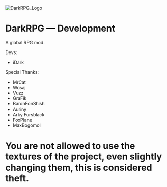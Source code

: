 ![DarkRPG_Logo](https://user-images.githubusercontent.com/69202490/197348194-55532d7c-35fb-4ab8-ba18-a11dacb22dc5.png)

# DarkRPG — Development
A global RPG mod.

Devs:
- iDark

Special Thanks:
- MrCat
- Wosaj
- Vuzz
- GraFik
- BaronFonShish
- Auriny
- Arky Fursblack
- FoxPlane
- MaxBogomol

# You are not allowed to use the textures of the project, even slightly changing them, this is considered theft.
